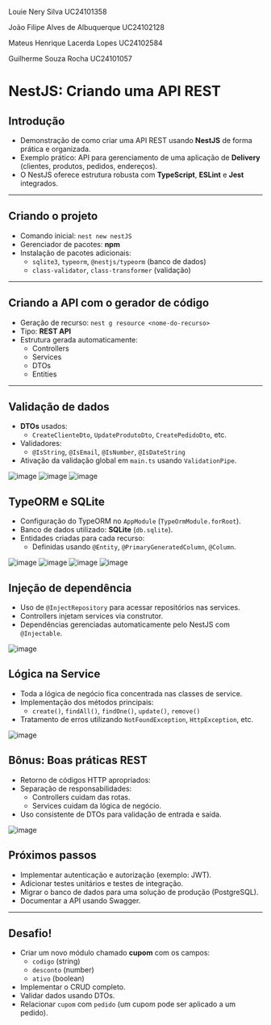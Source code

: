 Louie Nery Silva UC24101358

João Filipe Alves de Albuquerque UC24102128

Mateus Henrique Lacerda Lopes UC24102584

Guilherme Souza Rocha UC24101057

# NestJS: Criando uma API REST

## Introdução
- Demonstração de como criar uma API REST usando **NestJS** de forma prática e organizada.
- Exemplo prático: API para gerenciamento de uma aplicação de **Delivery** (clientes, produtos, pedidos, endereços).
- O NestJS oferece estrutura robusta com **TypeScript**, **ESLint** e **Jest** integrados.

---

## Criando o projeto
- Comando inicial: `nest new nestJS`
- Gerenciador de pacotes: **npm**
- Instalação de pacotes adicionais:
  - `sqlite3`, `typeorm`, `@nestjs/typeorm` (banco de dados)
  - `class-validator`, `class-transformer` (validação)

---

## Criando a API com o gerador de código
- Geração de recurso: `nest g resource <nome-do-recurso>`
- Tipo: **REST API**
- Estrutura gerada automaticamente:
  - Controllers
  - Services
  - DTOs
  - Entities

---

## Validação de dados
- **DTOs** usados:
  - `CreateClienteDto`, `UpdateProdutoDto`, `CreatePedidoDto`, etc.
- Validadores:
  - `@IsString`, `@IsEmail`, `@IsNumber`, `@IsDateString`
- Ativação da validação global em `main.ts` usando `ValidationPipe`.

![image](https://github.com/user-attachments/assets/412c9698-8a04-4b10-9ffc-6ca08049205b)
![image](https://github.com/user-attachments/assets/27c0b284-57cb-495d-aabf-3a1bf57606ea)
![image](https://github.com/user-attachments/assets/fc9dfe55-bca4-471d-b2a9-0825a1b78873)

## TypeORM e SQLite
- Configuração do TypeORM no `AppModule` (`TypeOrmModule.forRoot`).
- Banco de dados utilizado: **SQLite** (`db.sqlite`).
- Entidades criadas para cada recurso:
  - Definidas usando `@Entity`, `@PrimaryGeneratedColumn`, `@Column`.

![image](https://github.com/user-attachments/assets/da860f29-15e0-497b-8bcd-efcb480cd567)
![image](https://github.com/user-attachments/assets/f29f4596-9d42-4965-b2bc-8d30201ddeb7)
![image](https://github.com/user-attachments/assets/b68aa5e4-2fc3-4684-a86e-e413574358e8)
![image](https://github.com/user-attachments/assets/76c24c14-cb05-4827-b568-34cd73dc2d38)


## Injeção de dependência
- Uso de `@InjectRepository` para acessar repositórios nas services.
- Controllers injetam services via construtor.
- Dependências gerenciadas automaticamente pelo NestJS com `@Injectable`.
  
![image](https://github.com/user-attachments/assets/f2d493e2-76aa-423d-8776-29f25263f585)

## Lógica na Service
- Toda a lógica de negócio fica concentrada nas classes de service.
- Implementação dos métodos principais:
  - `create()`, `findAll()`, `findOne()`, `update()`, `remove()`
- Tratamento de erros utilizando `NotFoundException`, `HttpException`, etc.

![image](https://github.com/user-attachments/assets/25135786-c2ed-4ba9-8159-01852b2ba89b)

## Bônus: Boas práticas REST
- Retorno de códigos HTTP apropriados:
- Separação de responsabilidades:
  - Controllers cuidam das rotas.
  - Services cuidam da lógica de negócio.
- Uso consistente de DTOs para validação de entrada e saída.

![image](https://github.com/user-attachments/assets/7089dd10-f628-48c3-beca-4a3bad3b2d45)

## Próximos passos
- Implementar autenticação e autorização (exemplo: JWT).
- Adicionar testes unitários e testes de integração.
- Migrar o banco de dados para uma solução de produção (PostgreSQL).
- Documentar a API usando Swagger.

---

## Desafio!
- Criar um novo módulo chamado **cupom** com os campos:
  - `codigo` (string)
  - `desconto` (number)
  - `ativo` (boolean)
- Implementar o CRUD completo.
- Validar dados usando DTOs.
- Relacionar `cupom` com `pedido` (um cupom pode ser aplicado a um pedido).
